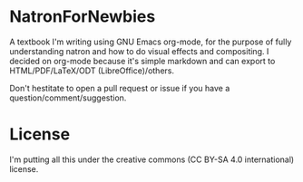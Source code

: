 # NatronForNewbies
A textbook I'm writing using GNU Emacs org-mode, for the purpose of fully understanding natron and how to do visual effects and compositing. I decided on org-mode because it's simple markdown and can export to HTML/PDF/LaTeX/ODT (LibreOffice)/others.

Don't hestitate to open a pull request or issue if you have a question/comment/suggestion.

# License
I'm putting all this under the creative commons (CC BY-SA 4.0 international) license.